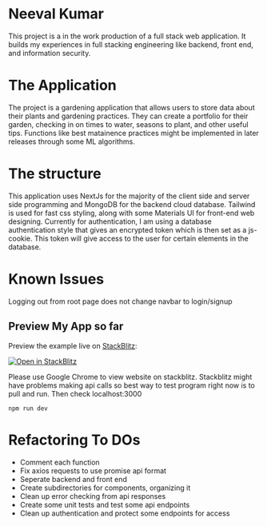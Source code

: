 # Neeval Kumar

This project is a in the work production of a full stack web application. It builds my experiences in full stacking engineering like backend, front end, and information security.

# The Application

The project is a gardening application that allows users to store data about their plants and gardening practices. They can create a portfolio for their garden, checking in on times to water, seasons to plant, and other useful tips. Functions like best matainence practices might be implemented in later releases through some ML algorithms.

<h1> The structure   </h1>

<p> This application uses NextJs for the majority of the client side and server side programming and MongoDB for the backend cloud database. Tailwind is used for fast css styling, along with some Materials UI for front-end web designing. Currently for authentication, I am using a database authentication style that gives an encrypted token which is then set as a js-cookie. This token will give access to the user for certain elements in the database.

# Known Issues

Logging out from root page does not change navbar to login/signup

## Preview My App so far

Preview the example live on [StackBlitz]():

[![Open in StackBlitz](https://developer.stackblitz.com/img/open_in_stackblitz.svg)](https://stackblitz.com/github/Neev1108/Gardenly)

Please use Google Chrome to view website on stackblitz.
Stackblitz might have problems making api calls so best way to test program right now is to pull and run. Then check localhost:3000

```
npm run dev

```

# Refactoring To DOs

- Comment each function
- Fix axios requests to use promise api format
- Seperate backend and front end
- Create subdirectories for components, organizing it
- Clean up error checking from api responses 
- Create some unit tests and test some api endpoints
- Clean up authentication and protect some endpoints for access
